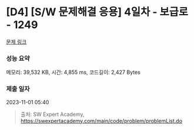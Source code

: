 # [D4] [S/W 문제해결 응용] 4일차 - 보급로 - 1249 

[문제 링크](https://swexpertacademy.com/main/code/problem/problemDetail.do?contestProbId=AV15QRX6APsCFAYD) 

### 성능 요약

메모리: 39,532 KB, 시간: 4,855 ms, 코드길이: 2,427 Bytes

### 제출 일자

2023-11-01 05:40



> 출처: SW Expert Academy, https://swexpertacademy.com/main/code/problem/problemList.do